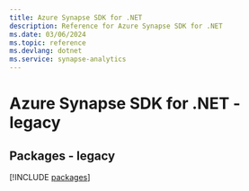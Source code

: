 ```yaml
---
title: Azure Synapse SDK for .NET
description: Reference for Azure Synapse SDK for .NET
ms.date: 03/06/2024
ms.topic: reference
ms.devlang: dotnet
ms.service: synapse-analytics
---
```

# Azure Synapse SDK for .NET - legacy
## Packages - legacy
[!INCLUDE [packages](synapse-index.md)]